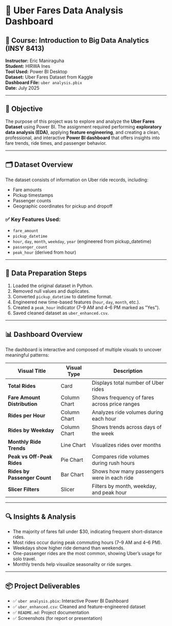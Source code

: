 # 🚖 Uber Fares Data Analysis Dashboard

## 📘 Course: Introduction to Big Data Analytics (INSY 8413)
**Instructor:** Eric Maniraguha  
**Student:** HIRWA Ines  
**Tool Used:** Power BI Desktop  
**Dataset:** Uber Fares Dataset from Kaggle  
**Dashboard File:** `uber analysis.pbix`  
**Date:** July 2025

---

## 🎯 Objective

The purpose of this project was to explore and analyze the **Uber Fares Dataset** using Power BI. The assignment required performing **exploratory data analysis (EDA)**, applying **feature engineering**, and creating a clean, professional, and interactive **Power BI dashboard** that offers insights into fare trends, ride times, and passenger behavior.

---

## 🗂️ Dataset Overview

The dataset consists of information on Uber ride records, including:
- Fare amounts
- Pickup timestamps
- Passenger counts
- Geographic coordinates for pickup and dropoff

### ✅ Key Features Used:
- `fare_amount`
- `pickup_datetime`
- `hour`, `day`, `month`, `weekday`, `year` (engineered from pickup_datetime)
- `passenger_count`
- `peak_hour` (derived from hour)

---

## 🧼 Data Preparation Steps

1. Loaded the original dataset in Python.
2. Removed null values and duplicates.
3. Converted `pickup_datetime` to datetime format.
4. Engineered new time-based features (`hour`, `day`, `month`, etc.).
5. Created a `peak_hour` indicator (7–9 AM and 4–6 PM marked as "Yes").
6. Saved cleaned dataset as `uber_enhanced.csv`.

---

## 📊 Dashboard Overview

The dashboard is interactive and composed of multiple visuals to uncover meaningful patterns:

| Visual Title                    | Visual Type         | Description                                     |
|--------------------------------|---------------------|-------------------------------------------------|
| **Total Rides**                | Card                | Displays total number of Uber rides             |
| **Fare Amount Distribution**   | Column Chart        | Shows frequency of fares across price ranges    |
| **Rides per Hour**             | Column Chart        | Analyzes ride volumes during each hour          |
| **Rides by Weekday**           | Column Chart        | Shows trends across days of the week            |
| **Monthly Ride Trends**        | Line Chart          | Visualizes rides over months                    |
| **Peak vs Off-Peak Rides**     | Pie Chart           | Compares ride volumes during rush hours         |
| **Rides by Passenger Count**   | Bar Chart           | Shows how many passengers were in each ride     |
| **Slicer Filters**             | Slicer              | Filters by month, weekday, and peak hour        |

---

## 🔍 Insights & Analysis

- The majority of fares fall under \$30, indicating frequent short-distance rides.
- Most rides occur during peak commuting hours (7–9 AM and 4–6 PM).
- Weekdays show higher ride demand than weekends.
- One-passenger rides are the most common, showing Uber’s usage for solo travel.
- Monthly trends help visualize seasonality or ride surges.

---

## 📦 Project Deliverables

- ✅ `uber analysis.pbix`: Interactive Power BI Dashboard  
- ✅ `uber_enhanced.csv`: Cleaned and feature-engineered dataset  
- ✅ `README.md`: Project documentation  
- ✅ Screenshots (for report or presentation)



